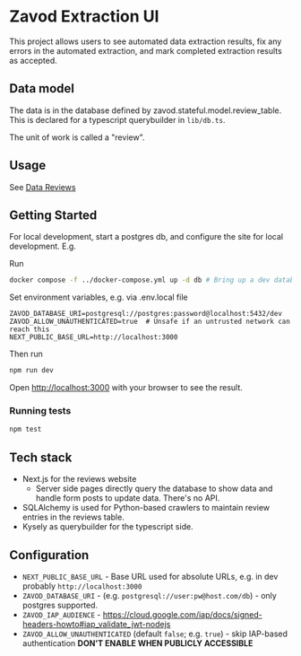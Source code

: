 # Zavod Extraction UI

This project allows users to see automated data extraction results, fix any errors in the automated extraction, and mark completed extraction results as accepted.


## Data model

The data is in the database defined by zavod.stateful.model.review_table.
This is declared for a typescript querybuilder in `lib/db.ts`.

The unit of work is called a "review".


## Usage

See [Data Reviews](../zavod/docs/data_reviews.md)


## Getting Started

For local development, start a postgres db, and configure the site for local development. E.g.

Run

```bash
docker compose -f ../docker-compose.yml up -d db # Bring up a dev database
```

Set environment variables, e.g. via .env.local file

```
ZAVOD_DATABASE_URI=postgresql://postgres:password@localhost:5432/dev
ZAVOD_ALLOW_UNAUTHENTICATED=true  # Unsafe if an untrusted network can reach this
NEXT_PUBLIC_BASE_URL=http://localhost:3000
```

Then run

```bash
npm run dev
```

Open [http://localhost:3000](http://localhost:3000) with your browser to see the result.


### Running tests

```bash
npm test
```

## Tech stack

- Next.js for the reviews website
  - Server side pages directly query the database to show data and handle form posts to update data. There's no API.
- SQLAlchemy is used for Python-based crawlers to maintain review entries in the reviews table.
- Kysely as querybuilder for the typescript side.


## Configuration

- `NEXT_PUBLIC_BASE_URL` - Base URL used for absolute URLs, e.g. in dev probably `http://localhost:3000`
- `ZAVOD_DATABASE_URI` - (e.g. `postgresql://user:pw@host.com/db`) - only postgres supported.
- `ZAVOD_IAP_AUDIENCE` - https://cloud.google.com/iap/docs/signed-headers-howto#iap_validate_jwt-nodejs
- `ZAVOD_ALLOW_UNAUTHENTICATED` (default `false`; e.g. `true`) - skip IAP-based authentication **DON'T ENABLE WHEN PUBLICLY ACCESSIBLE**
